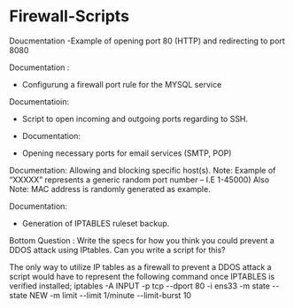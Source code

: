 # Firewall-Scripts
Doucmentation
-Example of opening port 80 (HTTP) and redirecting to port 8080

Documentation :
-	Configurung a firewall port rule for the MYSQL service 

Documentatioin:
-	Script to open incoming and outgoing ports regarding to SSH.

-	Documentation: 
-	Opening necessary ports for email services (SMTP, POP)




Documentation: 
Allowing and blocking specific host(s).
Note: Example of “XXXXX” represents a generic random port number – I.E 1-45000)
Also Note: MAC address is randomly generated as example.

Documentation: 
- Generation of IPTABLES ruleset backup.

Bottom Question : Write the specs for how you think you could prevent a DDOS attack using IPtables.  Can you write a script for this?

The only way to utilize IP tables as a firewall to prevent a DDOS attack a script would have to represent the following command once IPTABLES is verified installed;
iptables -A INPUT -p tcp --dport 80 -i ens33 -m state --state NEW -m limit --limit 1/minute --limit-burst 10

